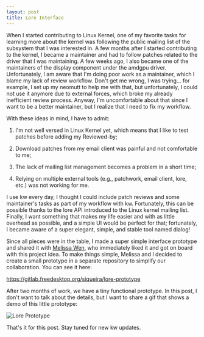 ```yaml
---
layout: post
title: Lore Interface
---
```


When I started contributing to Linux Kernel, one of my favorite tasks for
learning more about the kernel was following the public mailing list of the
subsystem that I was interested in. A few months after I started contributing
to the kernel, I became a maintainer and had to follow patches related to the
driver that I was maintaining. A few weeks ago, I also became one of the
maintainers of the display component under the amdgpu driver. Unfortunately, I
am aware that I'm doing poor work as a maintainer, which I blame my lack of
review workflow. Don't get me wrong, I was trying... for example, I set up my
neomutt to help me with that, but unfortunately, I could not use it anymore due
to external forces, which broke my already inefficient review process. Anyway,
I'm uncomfortable about that since I want to be a better maintainer, but I
realize that I need to fix my workflow.

With these ideas in mind, I have to admit:

1. I'm not well versed in Linux Kernel yet, which means that I like to test
   patches before adding my Reviewed-by;
2. Download patches from my email client was painful and not comfortable to me;

3. The lack of mailing list management becomes a problem in a short time;
4. Relying on multiple external tools (e.g., patchwork, email client, lore,
   etc.) was not working for me.

I use kw every day, I thought I could include patch reviews and some
maintainer's tasks as part of my workflow with kw. Fortunately, this can be
possible thanks to the lore API introduced to the Linux kernel mailing list.
Finally, I want something that makes my life easier and with as little overhead
as possible, and a simple UI would be perfect for that; fortunately, I became
aware of a super elegant, simple, and stable tool named dialog!

Since all pieces were in the table, I made a super simple interface prototype
and shared it with [Melissa Wen](https://melissawen.github.io/), who
immediately liked it and got on board with this project idea. To make things
simple, Melissa and I decided to create a small prototype in a separate
repository to simplify our collaboration. You can see it here:

<https://gitlab.freedesktop.org/siqueira/lore-prototype>

After two months of work, we have a tiny functional prototype. In this post, I
don't want to talk about the details, but I want to share a gif that shows a
demo of this little prototype:

![Lore Prototype]({{site.url}}/images/gifs/lore-prototype-hello-world.gif )

That's it for this post. Stay tuned for new kw updates.


